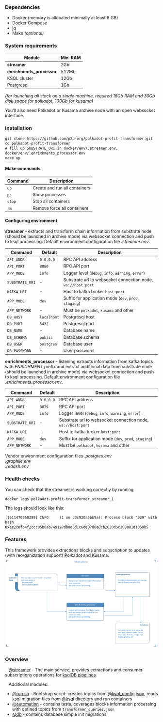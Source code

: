 ### Dependencies
* Docker (memory is allocated minimally at least 8 GB)
* Docker Compose 
* jq  
* Make _(optional)_

### System requirements
| Module | Min. RAM |
| ---- | ---- |
| **streamer** | 2Gb |
| **enrichments_processor** | 512Mb |
| KSQL cluster  | 12Gb |
| Postgresql | 1Gb |
*(for launching all stack on a single machine, required 16Gb RAM and 30Gb disk space for *polkadot*, 100Gb for *kusama*)*

You'll also need Polkadot or Kusama archive node with an open websocket interface.

### Installation

```shell
git clone https://github.com/p2p-org/polkadot-profit-transformer.git
cd polkadot-profit-transformer
# fill up SUBSTRATE_URI in docker/env/.streamer.env, docker/env/.enrichments_processor.env
make up
```

#### Make commands

| Command | Description |
| ---- | ---- |
| `up`| Create and run all containers |
| `ps`| Show processes |
| `stop`| Stop all containers |
| `rm`|  Remove force all containers |

#### Configuring environment

**streamer** - extracts and transform chain information from substrate node (should be launched in archive mode) via websocket connection 
and push to ksql processing. Default environment configuration file *.streamer.env*.

| Command | Default | Description |
| ---- | ---- | ---- |
| `API_ADDR`| `0.0.0.0` | RPC API address  |
| `API_PORT`| `8080` | RPC API port |
| `APP_MODE`| `info` | Logger level (`debug`, `info`, `warning`, `error`) |
| `SUBSTRATE_URI`| - | Substrate url to websocket connection node, `ws://host:port` |
| `KAFKA_URI`| - | Host to kafka broker `host:port` |
| `APP_MODE`| `dev` | Suffix for application mode (`dev`, `prod`, `staging`) |
| `APP_NETWORK`| - | Must be `polkadot`, `kusama` and other |
| `DB_HOST`| `localhost` | Postgresql host |
| `DB_PORT`| `5432` | Postgresql port |
| `DB_NAME`| - | Database name |
| `DB_SCHEMA`| `public` | Database schema |
| `DB_USER`| `postgres` | Database user |
| `DB_PASSWORD`| - | User password |



**enrichments_processor** - listening extracts information from kafka topics with *ENRICHMENT* prefix and extract additional data from substrate node (should be launched in archive mode) via websocket connection
and push to ksql processing. Default environment configuration file *.enrichments_processor.env*.


| Command | Default | Description |
| ---- | ---- | ---- |
| `API_ADDR`| `0.0.0.0` | RPC API address  |
| `API_PORT`| `8079` | RPC API port |
| `APP_MODE`| `info` | Logger level (`debug`, `info`, `warning`, `error`) |
| `SUBSTRATE_URI`| - | Substrate url to websocket connection node, `ws://host:port` |
| `KAFKA_URI`| - | Host to kafka broker `host:port` |
| `APP_MODE`| `dev` | Suffix for application mode (`dev`, `prod`, `staging`) |
| `APP_NETWORK`| - | Must be `polkadot`, `kusama` and other |


Vendor environment configuration files 
*.postgres.env*   
*.graphile.env*  
*.redash.env*  

### Health checks

You can check that the streamer is working correctly by running
```bash
docker logs polkadot-profit-transformer_streamer_1
```
The logs should look like this:
```
[1611470950389] INFO	 (1 on c0c920a5bb9a): Process block "939" with hash 0xec2c0fb4f2ccc05b0ab749197db8d6d1c6de07d6e8cb2620d5c308881d1059b5
```

### Features
This framework provides extractions blocks and subscription to updates (with reorganization support) Polkadot and Kusama.  
![schema](docs/img/mbelt_schema.png "mbelt schema")

### Overview
&nbsp; &nbsp;[@streamer](streamer) - The main service, provides extractions and consumer subscriptions operations for [ksqlDB pipelines](streamer/docs/SPECS.md)

&nbsp; &nbsp;Additional modules:
- [@run.sh](run.sh) - Bootstrap script: creates topics from [@ksql_config.json](ksql_config.json), reads ksql migration files from [@ksql](ksql) directory and run containers
- [@automation](automation) - contains tests, coverages blocks information processing with defined topics from `transformer_queries.json`
- [@db](db) - contains database simple init migrations
